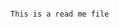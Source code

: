                                                                                                                                This is a read me file
